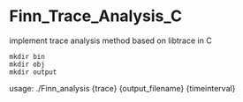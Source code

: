 # Finn_Trace_Analysis_C
implement trace analysis method based on libtrace in C  

```
mkdir bin
mkdir obj
mkdir output
```


usage: ./Finn_analysis {trace} {output_filename} {timeinterval}
